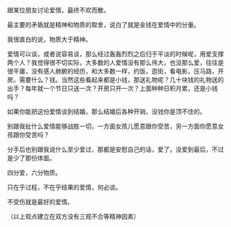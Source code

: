 跟某位朋友讨论爱情，最终不欢而散。

最主要的矛盾就是精神和物质的取舍，说白了就是金钱在爱情中的分量。

我很直白的说，物质大于精神。

爱情可以谈，或者说容易谈，那么经过轰轰烈烈之后归于平淡的时候呢，用爱支撑两个人？我觉得很不切实际，大多数的人爱情没有那么伟大，也没那么爱，往往是很平庸，没有感人肺腑的经历，和大多数一样，约饭，逛街，看电影，压马路，开房。需要什么？钱。当然这些看起来都是小钱，那送礼物呢？几十块钱的礼物送的出手？每年就一个节日只送一次？开房只开一次？上面种种日积月累，还是小钱吗？

如果你能把这份爱情谈到结婚，那么结婚后各种开销，没钱你是顶不住的。

别跟我扯什么爱情能够战胜一切，一方面女孩儿愿意跟你受苦，另一方面你愿意女孩跟你受苦吗？

分手后也别跟我说什么至少爱过，那都是安慰自己的话，爱了，没爱到最后，不过是少了那份体面。

四分爱，六分物质。

只在乎过程，不在乎结果的爱情，何必谈。

不受伤就是最好的爱情。

（以上观点建立在双方没有三观不合等精神因素）
<!-- ##{"timestamp":1588497619}## -->